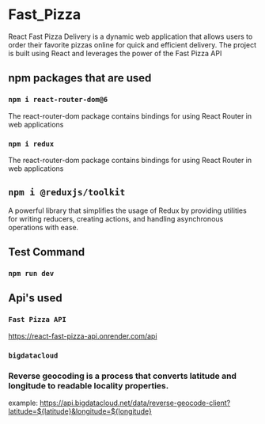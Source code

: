 # Fast_Pizza
React Fast Pizza Delivery is a dynamic web application that allows users to order their favorite pizzas online for quick and efficient delivery. The project is built using React and leverages the power of the Fast Pizza API

## npm packages that are used

### `npm i react-router-dom@6`
The react-router-dom package contains bindings for using React Router in web applications

### `npm i redux`
The react-router-dom package contains bindings for using React Router in web applications

## `npm i @reduxjs/toolkit`
A powerful library that simplifies the usage of Redux by providing utilities for writing reducers, creating actions, and handling asynchronous operations with ease.

## Test Command
### `npm run dev`

## Api's used
### `Fast Pizza API `
https://react-fast-pizza-api.onrender.com/api
### `bigdatacloud`
### Reverse geocoding is a process that converts latitude and longitude to readable locality properties.
example: https://api.bigdatacloud.net/data/reverse-geocode-client?latitude=${latitude}&longitude=${longitude}

